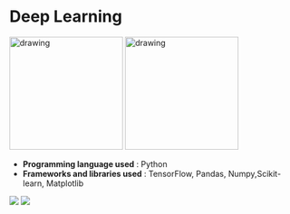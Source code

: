 # **Deep Learning**

<img src="https://www.gstatic.com/devrel-devsite/prod/v8332a5cec2b627575422eb634078b4a9892f3eac6f9006e54b6e9bbf0bfda91f/tensorflow/images/lockup.svg" alt="drawing" width="200"/>

<img src="https://matplotlib.org/_static/logo_light.svg" alt="drawing" width="200"/>

- **Programming language used** : Python
- **Frameworks and libraries used** : TensorFlow, Pandas, Numpy,Scikit-learn, Matplotlib
    
![](https://www.gstatic.com/devrel-devsite/prod/v8332a5cec2b627575422eb634078b4a9892f3eac6f9006e54b6e9bbf0bfda91f/tensorflow/images/lockup.svg) ![](https://matplotlib.org/_static/logo_light.svg)
